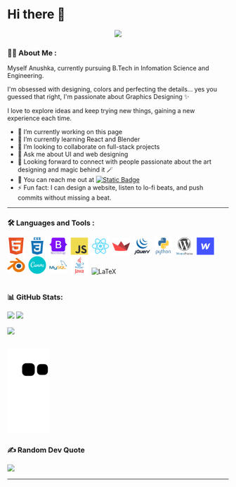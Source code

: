 <h1> Hi there 👋 </h1>

<div align="center">
  <img src="https://media.tenor.com/PA1E8wCwuDsAAAAi/coffee-peep-illustrator.gif"/>
</div>


### :woman_technologist: About Me :
Myself Anushka, currently pursuing B.Tech in Infomation Science and Engineering.

I'm obsessed with designing, colors and perfecting the details... yes you guessed that right, I'm passionate about Graphics Designing ✨

I love to explore ideas and keep trying new things, gaining a new experience each time. 

- 🔭 I’m currently working on this page
- 🌱 I’m currently learning React and Blender
- 👯 I’m looking to collaborate on full-stack projects
- 💬 Ask me about UI and web designing
- 👀 Looking forward to connect with people passionate about the art designing and magic behind it 🪄
- 🔗 You can reach me out at <a href="https://www.linkedin.com/in/anushka-bhakare"><img alt="Static Badge" src="https://img.shields.io/badge/LinkedIn-blue?logo=LinkedIn&logoColor=Blue"></a>
- ⚡ Fun fact: I can design a website, listen to lo-fi beats, and push commits without missing a beat.

---

### :hammer_and_wrench: Languages and Tools :
<div>
    <img src="https://github.com/devicons/devicon/blob/master/icons/html5/html5-original.svg" title="HTML5" alt="HTML" width="40" height="40"/>&nbsp; 
    <img src="https://github.com/devicons/devicon/blob/master/icons/css3/css3-plain-wordmark.svg"  title="CSS3" alt="CSS" width="40" height="40"/>&nbsp;
    <img src="https://github.com/devicons/devicon/blob/master/icons/bootstrap/bootstrap-original-wordmark.svg" title="Bootstrap" alt="Bootstrap" width="40" height="40"/>&nbsp;   
    <img src="https://github.com/devicons/devicon/blob/master/icons/javascript/javascript-original.svg" title="JavaScript" alt="JavaScript" width="40" height="40"/>&nbsp;
    <img src="https://github.com/devicons/devicon/blob/master/icons/react/react-original.svg" title="React" alt="React" width="40" height="40"/>&nbsp;
    <img src="https://github.com/devicons/devicon/blob/master/icons/streamlit/streamlit-original.svg" title="Streamlit" alt="Streamlit" width="40" height="40"/>&nbsp;
    <img src="https://github.com/devicons/devicon/blob/master/icons/jquery/jquery-original-wordmark.svg" title="JQuery" alt="JQuery" width="40" height="40"/>&nbsp;   
    <img src="https://github.com/devicons/devicon/blob/master/icons/python/python-original-wordmark.svg" title="Python" alt="Python" width="40" height="40"/>&nbsp;   
    <img src="https://github.com/devicons/devicon/blob/master/icons/wordpress/wordpress-original.svg" title="Wordpress" alt="Wordpress" width="40" height="40"/>&nbsp;   
    <img src="https://github.com/devicons/devicon/blob/master/icons/webflow/webflow-original.svg" title="Webflow" alt="Webflow" width="40" height="40"/>&nbsp;   
    <img src="https://github.com/devicons/devicon/blob/master/icons/blender/blender-original.svg" title="Blender"  alt="Blender" width="40" height="40"/>&nbsp;   
    <img src="https://github.com/devicons/devicon/blob/master/icons/canva/canva-original.svg" title="Canva"  alt="Canva" width="40" height="40"/>&nbsp;   
    <img src="https://github.com/devicons/devicon/blob/master/icons/mysql/mysql-original-wordmark.svg" title="MySQL"  alt="MySQL" width="40" height="40"/>&nbsp;  
    <img src="https://github.com/devicons/devicon/blob/master/icons/java/java-original-wordmark.svg" title="Java" alt="Java" width="40" height="40"/>&nbsp;
    <img src="https://github.com/devicons/devicon/blob/master/icons/latex/latex-original-wordmark.svg" title="LaTeX" alt="LaTeX" width="40" height="40"/>&nbsp;
</div><br>


### 📊 GitHub Stats:
![](https://github-readme-stats.vercel.app/api?username=orphiclacuna&theme=radical&hide_border=false&include_all_commits=true&count_private=true)
![](https://nirzak-streak-stats.vercel.app/?user=orphiclacuna&theme=radical&hide_border=false)<br><br>
![](https://github-readme-stats.vercel.app/api/top-langs/?username=orphiclacuna&theme=radical&hide_border=false&include_all_commits=true&count_private=true&layout=compact)

![Snake animation](https://github.com/orphiclacuna/orphiclacuna/blob/output/github-contribution-grid-snake.svg)
---

### ✍️ Random Dev Quote
![](https://quotes-github-readme.vercel.app/api?type=horizontal&theme=radical)

---

<!-- Proudly created with GPRM ( https://gprm.itsvg.in ) -->
